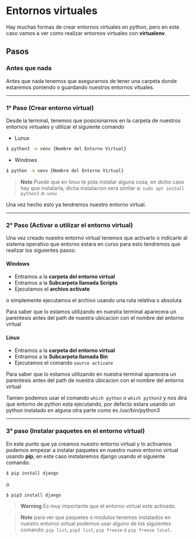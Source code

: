 # Entornos virtuales

Hay muchas formas de crear entornos virtuales en python, pero en este caso vamos a ver como realizar entornos virtuales con **virtualenv**.

## Pasos

### Antes que nada

Antes que nada tenemos que asegurarnos de tener una carpeta donde estaremos poniendo o guardando nuestros entornos vituales.

---

### 1° Paso (Crear entorno virtual)

Desde la terminal, tenemos que posicionarnos en la carpeta de nuestros entornos virtuales y utilizar el siguiente comando

* Lunux

```bash
$ python3 -m venv {Nombre del Entorno Virtual}
```

* Windows

```bash
$ python -m venv {Nombre del Entorno Virtual}
```

> **Note**
> Puede que en linux te pida instalar alguna cosa, en dicho caso hay que instalarla, dicha instalacion sera similar a: ```sudo apt install python3.N-venv```

Una vez hecho esto ya tendremos nuestro entorno virtual.

---

### 2° Paso (Activar o utilizar el entorno virtual)

Una vez creado nuestro entorno virtual tenemos que activarlo o indicarle al sistema operativo que entorno estara en curso para esto tendremos que realizar los siguientes pasos:

#### Windows

* Entramos a la **carpeta del entorno virtual**
* Entramos a la **Subcarpeta llamada Scripts**
* Ejecutamos el **archivo activate**

o simplemente ejecutamos el archivo usando una ruta relativa o absoluta

Para saber que lo estamos utilizando en nuestra terminal aparecera un parentesis antes del path de nuestra ubicacion con el nombre del entorno virtual

#### Linux

* Entramos a la **carpeta del entorno virtual**
* Entramos a la **Subcarpeta llamada Bin**
* Ejecutamos el comando ```source activate```

Para saber que lo estamos utilizando en nuestra terminal aparecera un parentesis antes del path de nuestra ubicacion con el nombre del entorno virtual

Tamien podemos usar el comando ```which python``` o ```which python3``` y nos dira que entorno de python esta ejecutando, por defecto estara usando un python instalado en alguna otra parte como es /usr/bin/python3

---

### 3° paso (Instalar paquetes en el entorno virtual)

En este punto que ya creamos nuestro entorno virtual y lo activamos podemos empezar a instalar paquetes en nuestro nuevo entorno virtual usando **pip**, en este caso instalaremos django usando el siguiente comando:

```bash
$ pip install django
```

o 

```bash
$ pip3 install django
```

> **Warning**
> Es muy importante que el entorno virtual este activado.

> **Note**
> para ver que paquetes o modulos tenemos instalados en nuestro entorno virtual podemos usar alguno de los siguientes comando: ```pip list```, ```pip3 list```, ```pip freeze``` o ```pip freeze local```.